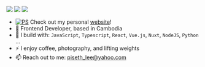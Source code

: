 [<img src="https://img.shields.io/badge/github-%2312100E.svg?&style=for-the-badge&logo=github&logoColor=white&color=black" />](https://github.com/pisethx)
[<img src="https://img.shields.io/badge/twitter-%2312100E.svg?&style=for-the-badge&logo=twitter&logoColor=white&color=1DA1F2" />](https://twitter.com/pisethx)
[<img src="https://img.shields.io/badge/linkedin-%230077B5.svg?&style=for-the-badge&logo=linkedin&logoColor=white" />](https://www.linkedin.com/in/pisethx/)

- [![PS](https://pisethx.com/_nuxt/icons/icon_512x512.474f53.png)](https://pisethx.com/) 
Check out my personal [website](https://pisethx.com/)!
- 🏢 Frontend Developer, based in Cambodia
- 🧰 I build with: `JavaScript`, `Typescript`, `React`, `Vue.js`, `Nuxt`, `NodeJS`, `Python` ...
- ⚡ I enjoy coffee, photography, and lifting weights
- 📫 Reach out to me: piseth_lee@yahoo.com
